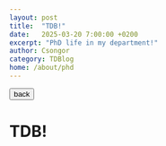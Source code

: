 ```yaml
---
layout: post
title:  "TDB!"
date:   2025-03-20 7:00:00 +0200
excerpt: "PhD life in my department!"
author: Csongor
category: TDBlog
home: /about/phd
---
```

<button type="button" class="btn" onclick="location.href='{{page.home}}'">back</button>


# TDB!
